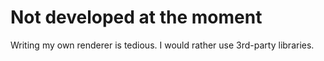 # Not developed at the moment

Writing my own renderer is tedious. I would rather use 3rd-party libraries.